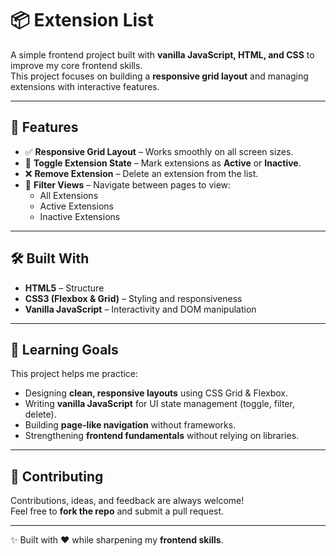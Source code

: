# 📦 Extension List

A simple frontend project built with **vanilla JavaScript, HTML, and CSS** to improve my core frontend skills.  
This project focuses on building a **responsive grid layout** and managing extensions with interactive features.

---

## 🚀 Features

- ✅ **Responsive Grid Layout** – Works smoothly on all screen sizes.
- 🔄 **Toggle Extension State** – Mark extensions as **Active** or **Inactive**.
- ❌ **Remove Extension** – Delete an extension from the list.
- 📂 **Filter Views** – Navigate between pages to view:
  - All Extensions
  - Active Extensions
  - Inactive Extensions

---

## 🛠️ Built With

- **HTML5** – Structure
- **CSS3 (Flexbox & Grid)** – Styling and responsiveness
- **Vanilla JavaScript** – Interactivity and DOM manipulation

---

## 🎯 Learning Goals

This project helps me practice:

- Designing **clean, responsive layouts** using CSS Grid & Flexbox.
- Writing **vanilla JavaScript** for UI state management (toggle, filter, delete).
- Building **page-like navigation** without frameworks.
- Strengthening **frontend fundamentals** without relying on libraries.

---

## 🤝 Contributing

Contributions, ideas, and feedback are always welcome!  
Feel free to **fork the repo** and submit a pull request.

---

✨ Built with ❤️ while sharpening my **frontend skills**.
